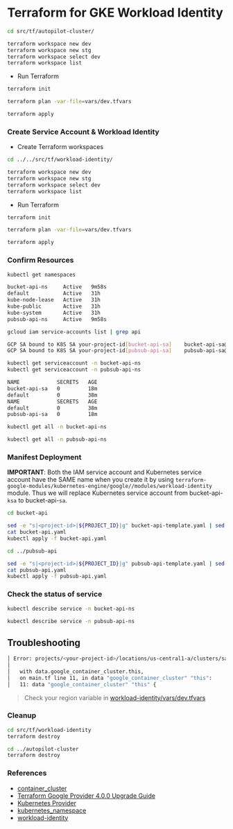 # Terraform for GKE Workload Identity

```bash
cd src/tf/autopilot-cluster/

terraform workspace new dev
terraform workspace new stg
terraform workspace select dev
terraform workspace list
```

- Run Terraform

```bash
terraform init

terraform plan -var-file=vars/dev.tfvars

terraform apply
```

### Create Service Account & Workload Identity

- Create Terraform workspaces

```bash
cd ../../src/tf/workload-identity/

terraform workspace new dev
terraform workspace new stg
terraform workspace select dev
terraform workspace list
```

- Run Terraform

```bash
terraform init

terraform plan -var-file=vars/dev.tfvars

terraform apply
```

### Confirm Resources

```bash
kubectl get namespaces
```

```bash
bucket-api-ns     Active   9m58s
default           Active   31h
kube-node-lease   Active   31h
kube-public       Active   31h
kube-system       Active   31h
pubsub-api-ns     Active   9m58s
```

```bash
gcloud iam service-accounts list | grep api
```

```bash
GCP SA bound to K8S SA your-project-id[bucket-api-sa]    bucket-api-sa@your-project-id.iam.gserviceaccount.com    False
GCP SA bound to K8S SA your-project-id[pubsub-api-sa]    pubsub-api-sa@your-project-id.iam.gserviceaccount.com    False
```

```bash
kubectl get serviceaccount -n bucket-api-ns
kubectl get serviceaccount -n pubsub-api-ns
```

```bash
NAME            SECRETS   AGE
bucket-api-sa   0         18m
default         0         38m
NAME            SECRETS   AGE
default         0         38m
pubsub-api-sa   0         18m
```

```bash
kubectl get all -n bucket-api-ns

kubectl get all -n pubsub-api-ns
```

### Manifest Deployment

**IMPORTANT**: Both the IAM service account and Kubernetes service account have the SAME name when you create it by using `terraform-google-modules/kubernetes-engine/google//modules/workload-identity` module. Thus we will replace Kubernetes service account from bucket-api-`ksa` to bucket-api-`sa`.

```bash
cd bucket-api

sed -e "s|<project-id>|${PROJECT_ID}|g" bucket-api-template.yaml | sed -e "s|bucket-api-ksa|bucket-api-sa|g" > bucket-api.yaml
cat bucket-api.yaml
kubectl apply -f bucket-api.yaml
```

```bash
cd ../pubsub-api

sed -e "s|<project-id>|${PROJECT_ID}|g" pubsub-api-template.yaml | sed -e "s|pubsub-api-ksa|pubsub-api-sa|g" > pubsub-api.yaml
cat pubsub-api.yaml
kubectl apply -f pubsub-api.yaml
```

### Check the status of service

```bash
kubectl describe service -n bucket-api-ns

kubectl describe service -n pubsub-api-ns
```

## Troubleshooting

```bash
│ Error: projects/<your-project-id>/locations/us-central1-a/clusters/sample-cluster-dev not found
│ 
│   with data.google_container_cluster.this,
│   on main.tf line 11, in data "google_container_cluster" "this":
│   11: data "google_container_cluster" "this" {
```

> Check your region variable in [workload-identity/vars/dev.tfvars](workload-identity/vars/dev.tfvars)

### Cleanup

```bash
cd src/tf/workload-identity 
terraform destroy

cd ../autopilot-cluster
terraform destroy
```

### References

- [container_cluster](https://registry.terraform.io/providers/hashicorp/google/latest/docs/resources/container_cluster)
- [Terraform Google Provider 4.0.0 Upgrade Guide](https://registry.terraform.io/providers/hashicorp/google-beta/latest/docs/guides/version_4_upgrade)
- [Kubernetes Provider](https://registry.terraform.io/providers/hashicorp/kubernetes/latest/docs)
- [kubernetes_namespace](https://registry.terraform.io/providers/hashicorp/kubernetes/latest/docs/resources/namespace)
- [workload-identity](https://registry.terraform.io/modules/terraform-google-modules/kubernetes-engine/google/latest/submodules/workload-identity)
